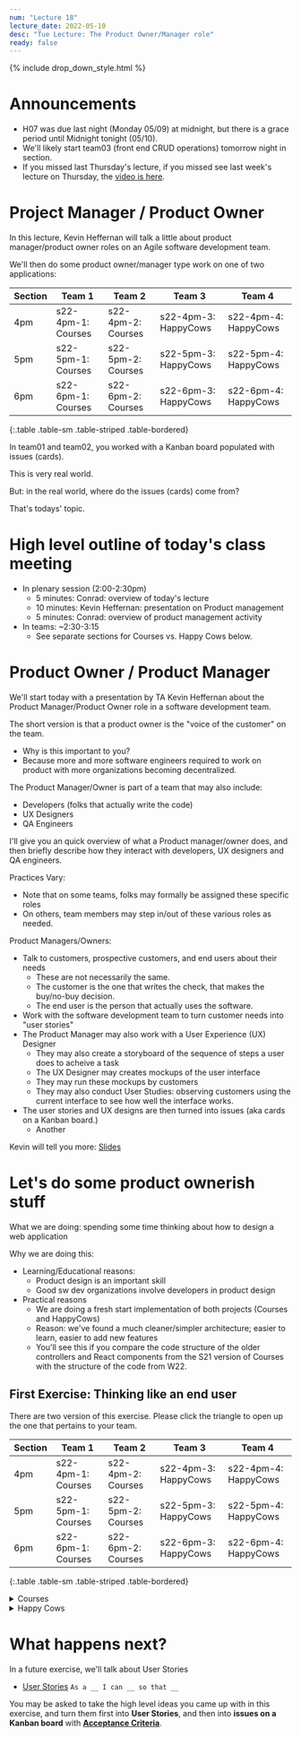 ```yaml
---
num: "Lecture 18"
lecture_date: 2022-05-10
desc: "Tue Lecture: The Product Owner/Manager role"
ready: false
---
```


{% include drop_down_style.html %}


# Announcements

* H07 was due last night (Monday 05/09) at midnight, but there is a grace period until Midnight tonight (05/10).
* We'll likely start team03 (front end CRUD operations) tomorrow night in section.
* If you missed last Thursday's lecture, if you missed see last week's lecture on Thursday, the [video is here](https://gauchocast.hosted.panopto.com/Panopto/Pages/Viewer.aspx?id=6a3feb86-018d-4ff9-9212-ae8e015108de).


# Project Manager / Product Owner

In this lecture, Kevin Heffernan will talk a little about product manager/product owner roles on an Agile software development team.

We'll then do some product owner/manager type work on one of two applications:

| Section | Team 1 | Team 2 | Team 3 | Team 4 |
|--------------------|--------|--------|--------|--------|
| 4pm | s22-4pm-1: Courses | s22-4pm-2: Courses | s22-4pm-3: HappyCows | s22-4pm-4: HappyCows | 
| 5pm | s22-5pm-1: Courses | s22-5pm-2: Courses | s22-5pm-3: HappyCows | s22-5pm-4: HappyCows | 
| 6pm | s22-6pm-1: Courses | s22-6pm-2: Courses | s22-6pm-3: HappyCows | s22-6pm-4: HappyCows | 
{:.table .table-sm .table-striped .table-bordered}


In team01 and team02, you worked with a Kanban board populated with issues (cards).

This is very real world.

But: in the real world, where do the issues (cards) come from?

That's todays' topic.

# High level outline of today's class meeting

* In plenary session (2:00-2:30pm)
  * 5 minutes: Conrad: overview of today's lecture
  * 10 minutes: Kevin Heffernan: presentation on Product management
  * 5 minutes: Conrad: overview of product management activity
* In teams: ~2:30-3:15
  * See separate sections for Courses vs. Happy Cows below.
  
# Product Owner / Product Manager

We'll start today with a presentation by TA Kevin Heffernan about the Product Manager/Product Owner role in a software development team.

The short version is that a product owner is the "voice of the customer" on the team. 
* Why is this important to you?
* Because more and more software engineers required to work on product with more organizations becoming decentralized.

The Product Manager/Owner is part of a team that may also include:
* Developers (folks that actually write the code)
* UX Designers
* QA Engineers

I'll give you an quick overview of what a Product manager/owner does, and then briefly describe how they interact with developers, UX designers and QA engineers.

Practices Vary:
* Note that on some teams, folks may formally be assigned these specific roles
* On others, team members may step in/out of these various roles as needed.

Product Managers/Owners:
* Talk to customers, prospective customers, and end users about their needs
  - These are not necessarily the same.
  - The customer is the one that writes the check, that makes the buy/no-buy decision.
  - The end user is the person that actually uses the software.
* Work with the software development team to turn customer needs into "user stories" 
* The Product Manager may also work with a User Experience (UX) Designer
  * They may also create a storyboard of the sequence of steps a user does to acheive a task
  * The UX Designer may creates mockups of the user interface
  * They may run these mockups by customers
  * They may also conduct User Studies: observing customers using the current interface to see how well the interface works.
* The user stories and UX designs are then turned into issues (aka cards on a Kanban board.)
  * Another 

Kevin will tell you more: [Slides](https://docs.google.com/presentation/d/1Q93KdwjsbL-86Vj2bXWsT1OHDV5UM-d0/edit?usp=sharing&ouid=115856948234298493496&rtpof=true&sd=true)

# Let's do some product ownerish stuff

What we are doing: spending some time thinking about how to design a web application

Why we are doing this: 
* Learning/Educational reasons:
  * Product design is an important skill
  * Good sw dev organizations involve developers in product design
* Practical reasons
  * We are doing a fresh start implementation of both projects (Courses and HappyCows)
  * Reason: we've found a much cleaner/simpler architecture; easier to learn, easier to add new features
  * You'll see this if you compare the code structure of the older controllers and React components from the 
    S21 version of Courses with the structure of the code from W22.
    
    
## First Exercise: Thinking like an end user

There are two version of this exercise.  Please click the triangle to open up the one that pertains to your team.

| Section            | Team 1 | Team 2 | Team 3 | Team 4 |
|--------------------|--------|--------|--------|--------|
| 4pm | s22-4pm-1: Courses | s22-4pm-2: Courses | s22-4pm-3: HappyCows | s22-4pm-4: HappyCows | 
| 5pm | s22-5pm-1: Courses | s22-5pm-2: Courses | s22-5pm-3: HappyCows | s22-5pm-4: HappyCows | 
| 6pm | s22-6pm-1: Courses | s22-6pm-2: Courses | s22-6pm-3: HappyCows | s22-6pm-4: HappyCows | 
{:.table .table-sm .table-striped .table-bordered}


<details>
<summary>
Courses  
</summary>
 
We'll be looking at a piece of software produced by past UCSB CMPSC 156 students (specifically, from F20, W21, S21).

This piece of software is intended as an "improved version" of 

* <https://my.sa.ucsb.edu/public/curriculum/coursesearch.aspx>
 

There are four versions that you can look at:
 
First, there is the one implemented by the F20/W21/S21 CS156 students:
* Available here <https://proj-ucsb-courses-search.herokuapp.com/>
* Code: <https://github.com/ucsb-cs156-s21/proj-ucsb-courses-search>
* This one has quite a few features beyond the UCSB production app
* But not all of them have been fully realized, and some may contain bugs or parts that are incomplete.

A few things that the S22 version of the app offers:
* Basic course search (but for a wider range of quarters; it goes all the way back to 2009)
* Advanced course searches.  Some examples:
  - When was a course offered over time, and who taught it?
  - For a given professor, what did they teach over time?
* Statistics of various kinds for various courses. 
 

There was an intention to start offering the ability to put together "sample schedules" of courses (this feature requires login),
though it was never fully implemented.   Think about: if it were, what would you want it to look like?

| What | Link |
|------|------|
| Running Appllication | <https://proj-ucsb-courses-search.herokuapp.com> |
| Source Code |  <https://github.com/ucsb-cs156-s21/proj-ucsb-courses-search> |
| Backend API (Swagger) | <https://proj-ucsb-courses-search.herokuapp.com/swagger-ui/index.html> |
| Storybook of React Components | <https://ucsb-cs156-s21.github.io/proj-ucsb-courses-search-docs/storybook> | 
{:.table .table-sm .table-striped .table-bordered}

Then there are three versions implemented by the W22 CS156 students. You'll be assigned one of these code
bases as your starting point.   These are very much preliminary works in progress:

| W22 Section | S22 Section | Heroku | GitHub |
|-------------|-------------|--------|--------|
| 5pm | 4pm | <https://courses-w22-5.herokuapp.com/> |  <https://github.com/ucsb-cs156-w22/team04-w22-5pm-courses>  |
| 6pm | 5pm | <https://courses-w22-6.herokuapp.com/> |  <https://github.com/ucsb-cs156-w22/team04-w22-6pm-courses>  |
| 7pm | 6pm | <https://courses-w22-7.herokuapp.com/> |  <https://github.com/ucsb-cs156-w22/team04-w22-7pm-courses>  |
{:.table .table-sm .table-striped .table-bordered}

You'll see that so far, these apps offer CRUD applications for schedules, but no ability to add or delete courses from those
schedules.
 
Also for basic search, the applications offer the ability to search, but only the basic search, and you can only see the course
heading, not information about particular sections.  It turns out that one of the most difficult and fundamental problems in implementing
a course search app is converting the structure of the JSON that is returned by the UCSB Courses Search API into a structure that
can be used to populate a table like the ones you see on 
the [Official UCSB Courses Search](https://my.sa.ucsb.edu/public/curriculum/coursesearch.aspx), or the
[S22 Courses Search](https://proj-ucsb-courses-search.herokuapp.com).
 
As you think about what feature you could work on, you may also consider the features available to you on GOLD, 
and whether some of those features could be and/or should be added to these apps.

 
## Step 1: As a group, organize the document into sections by user

* Please open the Google Document Folder 4/22/22 that was shared in the announcement Slack channel. Navigate to your team's document.
* If you didn't already, add your name to the top.
* Now, add six headers for each of your names, so that you each have a section of the document to enter some notes, e.g. 

  > ## Alice
  > Alice's notes here
  > 
  > ## Bob
  > Bob's notes here
  >
  > ## Chris
  > Chris' notes here
  >
  > etc.

## Step 2: As an individual explore the application (4 minutes)

Then, as individuals, spend 5-10 minutes doing this:

Next: Open up the application.   
* Spend a few minutes exploring the <https://proj-ucsb-courses-search.herokuapp.com> application and it's features. 
* Compare/contrast with <https://my.sa.ucsb.edu/public/curriculum/coursesearch.aspx> and GOLD
* Think about what would be valuable to you as a student.

Finally, also open up the app you are inheriting from the W22 section, here:
 
| W22 Section | S22 Section | Heroku | GitHub |
| 5pm | 4pm | <https://courses-w22-5.herokuapp.com/> |  <https://github.com/ucsb-cs156-w22/team04-w22-5pm-courses>  |
| 6pm | 5pm | <https://courses-w22-6.herokuapp.com/> |  <https://github.com/ucsb-cs156-w22/team04-w22-6pm-courses>  |
| 7pm | 6pm | <https://courses-w22-7.herokuapp.com/> |  <https://github.com/ucsb-cs156-w22/team04-w22-7pm-courses>  |
{:.table .table-sm .table-striped .table-bordered}

## Step 3: As an individual make some notes (4 minutes)

Then, make some notes about what you see that is good, and what could be improved. Aim for 3 items. 

As you make notes, consider including screenshots.

* What features do you find the most valuable?
* What changes would you make to the user interface?
* What features are missing that you think would be valuable?

If you'd like to see a certain feature, consider mocking up a design of what the forms would look like.

If you'd like to see changes to a User Interface, consider making a screen shot, and then marking it up with
the changes you'd like to see.

## Step 4: With a partner, share your ideas (4 minutes)

With a partner, discuss some of the ideas you each came up with independently. 

Take turns, half a minute each pitching each other your ideas.

Then, choose your favorite two to share with the team.

## Step 5: As a group, discuss your lists (8 minutes)

Add a section at the top of the document with a header called "Group Discussion"

> ## Group Discussion
> Enter notes here
>
> ## Alice
> Alice's notes here
> 
> ## Bob
> Bob's notes here
> etc.

Invite each pair of students on the team to share their two ideas for the application.

One member of the group should make some notes about what there is consensus about, and where
there is disagreement.  

Note all eight ideas. 

Finally, choose two of the most important features
that you'd like to prioritize in the new version of the application, and mark those in your document.

Also, choose someone that can present for your team.  
 
# Step 6: As a class, each team shares 1 or 2 of the ideas your team came up with

We'll come around to allow each group to spend time sharing their idea(s). 

One student (maybe two) from each team will have half a minute to share their idea with the class.

So, keep it short! This is a low presure exercise meant to be fun and not test your public speaking skills. 

At most share 2 ideas that your team felt would be high priority with the class. 

</details>

<details>
<summary>
Happy Cows
</summary>
 
# Setting up access to the Heroku Dashboard

Your team has its own deployment of the original Happy Cows code (written in Express/Node), at one of these links:

* <https://happycows-og-4pm-3.herokuapp.com/>
* <https://happycows-og-4pm-4.herokuapp.com/>
* <https://happycows-og-5pm-3.herokuapp.com/>
* <https://happycows-og-5pm-4.herokuapp.com/>
* <https://happycows-og-6pm-3.herokuapp.com/>
* <https://happycows-og-6pm-4.herokuapp.com/>

You should also find a Heroku Dashboard link for these.  We've added ONE member of your team; that member of your team should 
add all of the rest.  (If they are absent today, ask Prof. Conrad or Kevin to add someone else, and then they can add the rest.)

Kevin and Prof. Conrad have added one member of each team to the Heroku app for your team at the dashboard links below:

* https://dashboard.heroku.com/apps/happycows-og-4pm-3.herokuapp.com/access>
* https://dashboard.heroku.com/apps/happycows-og-4pm-4.herokuapp.com/access>
* https://dashboard.heroku.com/apps/happycows-og-5pm-3.herokuapp.com/access>
* https://dashboard.heroku.com/apps/happycows-og-5pm-4.herokuapp.com/access>
* https://dashboard.heroku.com/apps/happycows-og-6pm-3.herokuapp.com/access>
* https://dashboard.heroku.com/apps/happycows-og-6pm-4.herokuapp.com/access>

We've let that person know on your slack channel. They should add all of the other members of the team.

# Giving each member of your team admin access to the app.

Before you can get admin access to the app, you need to have logged into the app at least once.

So, each team member should login at the regular app link below, and then make a post in the slack channel indicating they have done so.


* <https://happycows-og-4pm-3.herokuapp.com/>
* <https://happycows-og-4pm-4.herokuapp.com/>
* <https://happycows-og-5pm-3.herokuapp.com/>
* <https://happycows-og-5pm-4.herokuapp.com/>
* <https://happycows-og-6pm-3.herokuapp.com/>
* <https://happycows-og-6pm-4.herokuapp.com/>

When each team member has logged in, then you can do the next step.  For this, it is easiest to do this at the CSIL prompt, because the
`mysql` client is already installed there; you won't need it except for this one step, so it's not worth it to install on your local machine.

Just login into CSIL, and then paste in this command:

```
   mysql -u xxxx --password=yyyy -h us-cdbr-east-05.cleardb.net -D zzzzz
```

Of course, the values `xxxx`, `yyyy`, and `zzzz` are not the real values.  You'll get the real values by visiting the Heroku dashboard for your app,
and revealing the Config Vars, like this.  Click the "Reveal Config Vars" button, and you should see values for: `DB_NAME`, `DB_USERNAME` and `DB_PASSWORD`.   The xxxx is the username, the yyyy is the password and the zzzz is the database name.  Fill those in, and hit return.


<img width="1012" alt="image" src="https://user-images.githubusercontent.com/1119017/166589488-73f2575b-dd0e-48e1-85ec-35cf1ecf88e7.png">

That should bring up a prompt like this one:

<img width="652" alt="image" src="https://user-images.githubusercontent.com/1119017/166590401-caec4c4d-2df5-401e-ae97-1462fc6e3a96.png">

Where you can then use a command like this to  list all of the users:

```
select * from users;
```

You should get output like this:

```
+----+-----------+-----------+---------------------+-------+--------------------------------------+---------------------+---------------------+
| id | firstName | lastName  | email               | type  | token                                | createdAt           | updatedAt           |
+----+-----------+-----------+---------------------+-------+--------------------------------------+---------------------+---------------------+
|  4 | Kev       | Heffernan | kheffernan@ucsb.edu | admin | e775aeb0-cb34-11ec-8d12-d5718fa24def | 2022-05-03 23:01:02 | 2022-05-03 23:01:02 |
| 14 | Phill     | Conrad    | phtcon@ucsb.edu     | admin | ffbfcaa0-cb34-11ec-8d12-d5718fa24def | 2022-05-03 23:01:43 | 2022-05-03 23:01:43 |
+----+-----------+-----------+---------------------+-------+--------------------------------------+---------------------+---------------------+
2 rows in set (0.071 sec)
```

If you see that all of the users listed should be made admins, you can use this command to set them all at once:

```
update users set type='admin' where 1;
```

Or, you can set them one at a time like this:

```
update users set type='admin' where id='4';
```


Once you are finished, you can type `exit` to leave the mysql prompt.

At this point, every member of your team should have admin access.  You can test this by visiting the url `/admin` on your site, e.g.

* <https://happycows-og-4pm-3.herokuapp.com/admin>
* <https://happycows-og-4pm-4.herokuapp.com/admin>
* <https://happycows-og-5pm-3.herokuapp.com/admin>
* <https://happycows-og-5pm-4.herokuapp.com/admin>
* <https://happycows-og-6pm-3.herokuapp.com/admin>
* <https://happycows-og-6pm-4.herokuapp.com/admin>

From there, you can experiment with both the admin and user features of the app.

 
# Learning about Happy Cows
 
There are three documents that you should read to learn about the HappyCows game.  Please take 5-10 minutes for each team member to look over these documents.
 
1. A description of the game by Mattanjah de Vries, the UCSB Chemistry professor that developed the game.
2. [`gamePlay.md`: A high level description of the game](https://github.com/ucsb-cs156-w22/HappierCows/blob/main/docs/gamePlay.md) by Seth VanBrocklin, who was an LA for CMPSC 156 during W22, and graduated after W22.   (Seth may be available to consult with teams in class.)
3. [`newFeatures.md`: A description of possible future designs for HappyCows](https://github.com/ucsb-cs156-w22/HappierCows/blob/main/docs/newFeatures.md) A description of possible future designs for HappyCows, also written by Seth.
 
</details>


# What happens next?
 
In a future exercise, we'll talk about User Stories
* [User Stories](https://ucsb-cs156.github.io/topics/user_stories/) `As a __ I can __ so that __`
 
You may be asked to take the high level ideas you came up with in this exercise, and turn them first into **User Stories**, and then into 
**issues on a Kanban board** with [**Acceptance Criteria**](https://ucsb-cs156.github.io/topics/agile_acceptance_criteria/).
  


